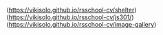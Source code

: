 
(https://vikisolo.github.io/rsschool-cv/shelter)
(https://vikisolo.github.io/rsschool-cv/js301/)
(https://vikisolo.github.io/rsschool-cv/image-gallery)
